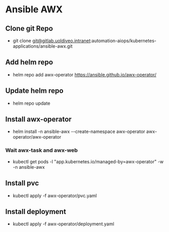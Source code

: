# Ansible AWX

## Clone git Repo
- git clone git@gitlab.uoldiveo.intranet:automation-aiops/kubernetes-applications/ansible-awx.git

## Add helm repo
- helm repo add awx-operator https://ansible.github.io/awx-operator/

## Update helm repo
- helm repo update

## Install awx-operator
- helm install -n ansible-awx --create-namespace awx-operator awx-operator/awx-operator

### Wait awx-task and awx-web 
- kubectl get pods -l "app.kubernetes.io/managed-by=awx-operator" -w -n ansible-awx

## Install pvc
- kubectl apply -f awx-operator/pvc.yaml

## Install deployment
- kubectl apply -f awx-operator/deployment.yaml
